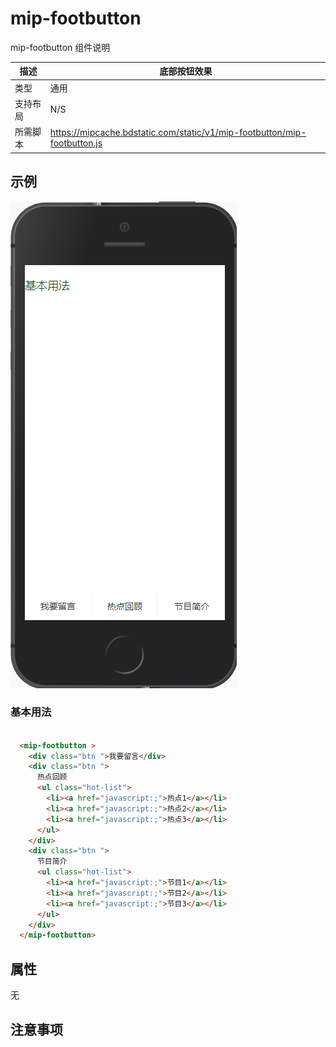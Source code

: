 # mip-footbutton

mip-footbutton 组件说明

描述|底部按钮效果
----|----
类型|通用
支持布局| N/S
所需脚本|https://mipcache.bdstatic.com/static/v1/mip-footbutton/mip-footbutton.js

## 示例

![](img/footbutton.gif)

### 基本用法
```html

  <mip-footbutton >
    <div class="btn ">我要留言</div>
    <div class="btn ">
      热点回顾
      <ul class="hot-list">
        <li><a href="javascript:;">热点1</a></li>
        <li><a href="javascript:;">热点2</a></li>
        <li><a href="javascript:;">热点3</a></li>
      </ul>
    </div>
    <div class="btn ">
      节目简介
      <ul class="hot-list">
        <li><a href="javascript:;">节目1</a></li>
        <li><a href="javascript:;">节目2</a></li>
        <li><a href="javascript:;">节目3</a></li>
      </ul>
    </div>
  </mip-footbutton>
```

## 属性

无

## 注意事项
